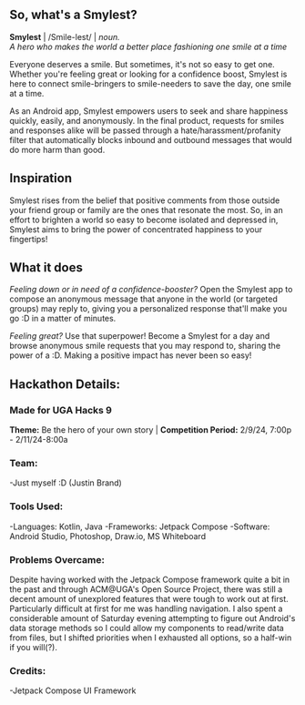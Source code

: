 ## So, what's a Smylest?
**Smylest** | /Smile-lest/ | _noun._ <br>
_A hero who makes the world a better place fashioning one smile at a time_

Everyone deserves a smile. But sometimes, it's not so easy to get one. Whether you're feeling great or looking for a 
confidence boost, Smylest is here to connect smile-bringers to smile-needers to save the day, one smile at a time.

As an Android app, Smylest empowers users to seek and share happiness quickly, easily, and anonymously. In the final 
product, requests for smiles and responses alike will be passed through a hate/harassment/profanity filter that automatically 
blocks inbound and outbound messages that would do more harm than good.

## Inspiration
Smylest rises from the belief that positive comments from those outside your friend group or family are the ones that resonate 
the most. So, in an effort to brighten a world so easy to become isolated and depressed in, Smylest aims to bring the power of 
concentrated happiness to your fingertips!

## What it does
_Feeling down or in need of a confidence-booster?_ Open the Smylest app to compose an anonymous message that anyone in the world 
(or targeted groups) may reply to, giving you a personalized response that'll make you go :D in a matter of minutes.

_Feeling great?_ Use that superpower! Become a Smylest for a day and browse anonymous smile requests that you may respond to, 
sharing the power of a :D. Making a positive impact has never been so easy!

## Hackathon Details:
### Made for UGA Hacks 9
**Theme:** Be the hero of your own story | **Competition Period:** 2/9/24, 7:00p - 2/11/24-8:00a

### Team:
-Just myself :D (Justin Brand)

### Tools Used:
-Languages: Kotlin, Java
-Frameworks: Jetpack Compose
-Software: Android Studio, Photoshop, Draw.io, MS Whiteboard

### Problems Overcame:
Despite having worked with the Jetpack Compose framework quite a bit in the past and through ACM@UGA's Open Source Project,
there was still a decent amount of unexplored features that were tough to work out at first. Particularly difficult at first for me
was handling navigation. I also spent a considerable amount of Saturday evening attempting to figure out Android's data storage methods
so I could allow my components to read/write data from files, but I shifted priorities when I exhausted all options, so a half-win if
you will(?).

### Credits:
-Jetpack Compose UI Framework

